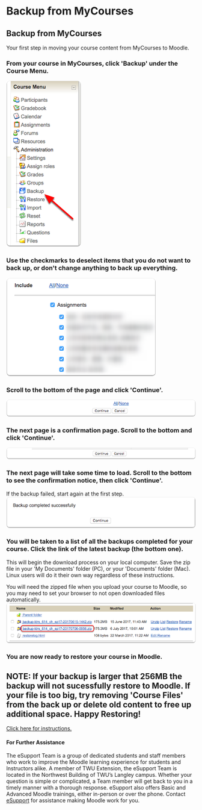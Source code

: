 # Backup from MyCourses

## Backup from MyCourses

Your first step in moving your course content from MyCourses to Moodle.

### From your course in MyCourses, click 'Backup' under the Course Menu.

![](../.gitbook/assets/from-your-course-in-mycourses-click-backup-under-the-course-menu.png)

### Use the checkmarks to deselect items that you do not want to back up, or don't change anything to back up everything.

![](../.gitbook/assets/use-the-checkmarks-to-deselect-items-that-you-do-not-want-to-back-up-or-don-t-change-anything-to-ba.png)

### Scroll to the bottom of the page and click 'Continue'.

![](../.gitbook/assets/scroll-to-the-bottom-of-the-page-and-click-continue.png)

### The next page is a confirmation page. Scroll to the bottom and click 'Continue'.

![](../.gitbook/assets/the-next-page-is-a-confirmation-page-scroll-to-the-bottom-and-click-continue.png)

### The next page will take some time to load. Scroll to the bottom to see the confirmation notice, then click 'Continue'.

If the backup failed, start again at the first step.  
![](../.gitbook/assets/the-next-page-will-take-some-time-to-load-scroll-to-the-bottom-to-see-the-confirmation-notice-then.png)

### You will be taken to a list of all the backups completed for your course. Click the link of the latest backup \(the bottom one\).

This will begin the download process on your local computer. Save the zip file in your 'My Documents' folder \(PC\), or your 'Documents' folder \(Mac\). Linux users will do it their own way regardless of these instructions.

You will need the zipped file when you upload your course to Moodle, so you may need to set your browser to not open downloaded files automatically.  
![](../.gitbook/assets/you-will-be-taken-to-a-list-of-all-the-backups-completed-for-your-course-click-the-link-of-the-lates.png)

### You are now ready to restore your course in Moodle.

## **NOTE: If your backup is larger that 256MB the backup will not sucessfully restore to Moodle. If your file is too big, try removing 'Course Files' from the back up or delete old content to free up additional space. Happy Restoring!**

[Click here for instructions.](https://trinitywestern.teamdynamix.com/TDClient/KB/ArticleDet?ID=32925)

#### For Further Assistance

The eSupport Team is a group of dedicated students and staff members who work to improve the Moodle learning experience for students and Instructors alike. A member of TWU Extension, the eSupport Team is located in the Northwest Building of TWU’s Langley campus. Whether your question is simple or complicated, a Team member will get back to you in a timely manner with a thorough response. eSupport also offers Basic and Advanced Moodle trainings, either in-person or over the phone. Contact [eSupport](https://trinitywestern.teamdynamix.com/TDClient/Requests/ServiceDet?ID=16141) for assistance making Moodle work for you.

